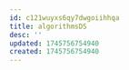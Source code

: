 ```yaml
---
id: c121wuyxs6qy7dwgoiihhqa
title: algorithmsDS
desc: ''
updated: 1745756754940
created: 1745756754940
---
```

